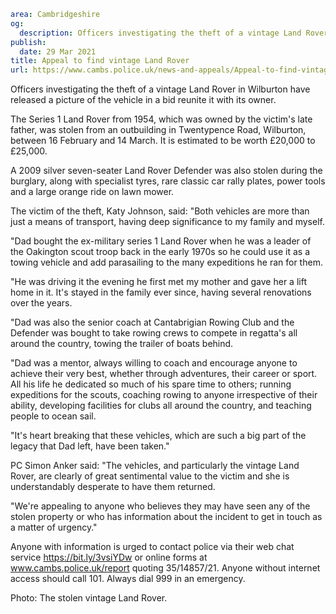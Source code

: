 ```yaml
area: Cambridgeshire
og:
  description: Officers investigating the theft of a vintage Land Rover in Wilburton have released a picture of the vehicle in a bid reunite it with its owner.
publish:
  date: 29 Mar 2021
title: Appeal to find vintage Land Rover
url: https://www.cambs.police.uk/news-and-appeals/Appeal-to-find-vintage-Land-Rover
```

Officers investigating the theft of a vintage Land Rover in Wilburton have released a picture of the vehicle in a bid reunite it with its owner.

The Series 1 Land Rover from 1954, which was owned by the victim's late father, was stolen from an outbuilding in Twentypence Road, Wilburton, between 16 February and 14 March. It is estimated to be worth £20,000 to £25,000.

A 2009 silver seven-seater Land Rover Defender was also stolen during the burglary, along with specialist tyres, rare classic car rally plates, power tools and a large orange ride on lawn mower.

The victim of the theft, Katy Johnson, said: "Both vehicles are more than just a means of transport, having deep significance to my family and myself.

"Dad bought the ex-military series 1 Land Rover when he was a leader of the Oakington scout troop back in the early 1970s so he could use it as a towing vehicle and add parasailing to the many expeditions he ran for them.

"He was driving it the evening he first met my mother and gave her a lift home in it. It's stayed in the family ever since, having several renovations over the years.

"Dad was also the senior coach at Cantabrigian Rowing Club and the Defender was bought to take rowing crews to compete in regatta's all around the country, towing the trailer of boats behind.

"Dad was a mentor, always willing to coach and encourage anyone to achieve their very best, whether through adventures, their career or sport. All his life he dedicated so much of his spare time to others; running expeditions for the scouts, coaching rowing to anyone irrespective of their ability, developing facilities for clubs all around the country, and teaching people to ocean sail.

"It's heart breaking that these vehicles, which are such a big part of the legacy that Dad left, have been taken."

PC Simon Anker said: "The vehicles, and particularly the vintage Land Rover, are clearly of great sentimental value to the victim and she is understandably desperate to have them returned.

"We're appealing to anyone who believes they may have seen any of the stolen property or who has information about the incident to get in touch as a matter of urgency."

Anyone with information is urged to contact police via their web chat service https://bit.ly/3vsiYDw or online forms at www.cambs.police.uk/report quoting 35/14857/21. Anyone without internet access should call 101. Always dial 999 in an emergency.

Photo: The stolen vintage Land Rover.
